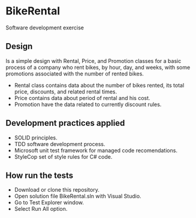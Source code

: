 # BikeRental

Software development exercise

## Design

Is a simple design with Rental, Price, and Promotion classes for a basic process of a company who rent bikes, by hour, day, and weeks, with some promotions associated with the number of rented bikes.

- Rental class contains data about the number of bikes rented, its total price, discounts, and related rental times.
- Price contains data about period of rental and his cost.
- Promotion have the data related to currently discount rules.

## Development practices applied

- SOLID principles.
- TDD software development process.
- Microsoft unit test framework for managed code recomendations.
- StyleCop set of style rules for C# code.

## How run the tests

- Download or clone this repository.
- Open solution file BikeRental.sln with Visual Studio.
- Go to Test Explorer window.
- Select Run All option.